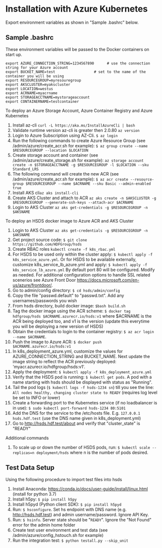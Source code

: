 Installation with Azure Kubernetes
============================

Export environment variables as shown in "Sample .bashrc" below.

Sample .bashrc
--------------

These environment variables will be passed to the Docker containers on start up.

    export AZURE_CONNECTION_STRING=1234567890      # use the connection string for your Azure account 
    export BUCKET_NAME=test                  # set to the name of the container you will be using
    export RESOURCEGROUP=myresouregroup
    export AKSCLUSTER=myakscluster
    export LOCATION=westus
    export ACRNAME=myacrname
    export STORAGEACCTNAME=mystorageaccount
    export CONTAINERNAME=testcontainer


To deploy an Azure Storage Account, Azure Container Registry and Azure Kubernetes

1. Install az-cli `curl -L https://aka.ms/InstallAzureCli | bash`
2. Validate runtime version az-cli is greater then 2.0.80 `az version`
3. Login to Azure Subscription using AZ-Cli. `$ az login`
4. Run the following commands to create Azure Resource Group (see /admin/azure/create_acr.sh for example):
        `$ az group create --name $RESOURCEGROUP --location $LOCATION`
5. Create storage account and container (see /admin/azure/create_storage.sh for example): `az storage account create -n $STORAGEACCTNAME -g $RESOURCEGROUP -l $LOCATION --sku Standard_LRS`
6. The following command will create the new ACR (see /admin/azure/create_acr.sh for example):
        `$ az acr create --resource-group $RESOURCEGROUP --name $ACRNAME --sku Basic --admin-enabled true`
7. Install AKS cli`az aks install-cli`
8. Create AKS Cluster and attach to ACR `az aks create -n $AKSCLUSTER -g $RESOURCEGROUP --generate-ssh-keys --attach-acr $ACRNAME`
9. Login to AKS Cluster `az aks get-credentials -g $RESOURCEGROUP -n $AKSNAME`

To deploy an HSDS docker image to Azure ACR and AKS Cluster

1. Login to AKS Cluster `az aks get-credentials -g $RESOURCEGROUP -n $AKSNAME`
2. Get project source code: `$ git clone https://github.com/HDFGroup/hsds`
3. Create RBAC roles `kubectl create -f k8s_rbac.yml`
4. For HSDS to be used only within the cluster apply: `$ kubectl apply -f k8s_service_azure.yml`.  Or for HSDS to be available externally, customize k8s_service_lb_azure.yml and apply: `$ kubectl apply -f k8s_service_lb_azure.yml` By default port 80 will be configured. Modify as needed. For additional configuration options to handle SSL related scenerios see Azure Front Door <https://docs.microsoft.com/en-us/azure/frontdoor/>.
5. Go to admin/config directory: `$ cd hsds/admin/config`
6. Copy the file "passwd.default" to "passwd.txt".  Add any usernames/passwords you wish
7. From hsds directory, build docker image:  `$bash build.sh`
8. Tag the docker image using the ACR scheme: `$ docker tag hdfgroup/hsds $ACRNAME.azurecr.io/hsds:v1`  where $ACRNAME is the ACR being deployed too, and v1 is the version (update this everytime you will be deploying a new version of HSDS)
9. Obtain the credentials to login to the container registry: `$ az acr login --name $ACRNAME`.
10. Push the image to Azure ACR: `$ docker push $ACRNAME.azurecr.io/hsds:v1`
11. In k8s_deployment_azure.yml, customize the values for AZURE_CONNECTION_STRING and BUCKET_NAME. Next update the image string to reflect the ACR previously deployed: 'myacr.azurecr.io/hdfgroup/hsds:v1'.
12. Apply the deployment: `$ kubectl apply -f k8s_deployment_azure.yml`
13. Verify that the HSDS pod is running: `$ kubectl get pods`.  A pod with a name starting with hsds should be displayed with status as "Running".
14. Tail the pod logs (`$ kubectl logs -f hsds-1234 sn`) till you see the line: `All nodes healthy, changing cluster state to READY` (requires log level be set to INFO or lower)
15. Create a forwarding port to the Kubernetes service (if no loadbalancer is in use): `$ sudo kubectl port-forward hsds-1234 80:5101`
16. Add the DNS for the service to the /etc/hosts file.  E.g. `127.0.0.1  hsds.hdf.test` (use the DNS name given in k8s_deployment.yml)
17. Go to <http://hsds.hdf.test/about> and verify that "cluster_state" is "READY"

Additional commands

1. To scale up or down the number of HSDS pods, run: `$ kubectl scale --replicas=n deployment/hsds` where n is the number of pods desired.

Test Data Setup
---------------

Using the following procedure to import test files into hsds

1. Install Anaconda: <https://conda.io/docs/user-guide/install/linux.html>  (install for python 3.7)
2. Install h5py: `$ pip install h5py`
3. Install h5pyd (Python client SDK): `$ pip install h5pyd`
4. Run: `$ hsconfigure`.  Set hs endpoint with DNS name (e.g. <http://hsds.hdf.test>) and admin username/password.  Ignore API Key.
5. Run: `$ hsinfo`.  Server state should be "`READY`".  Ignore the "Not Found" error for the admin home folder
6. Create test user environment and test data (see /admin/azure/config_hstouch.sh for example)
7. Run the integration test: `$ python testall.py --skip_unit`
